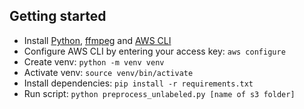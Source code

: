 ## Getting started

- Install [Python](https://www.python.org/), [ffmpeg](https://ffmpeg.org/) and [AWS CLI](https://aws.amazon.com/cli/)  
- Configure AWS CLI by entering your access key: `aws configure`
- Create venv: `python -m venv venv`  
- Activate venv: `source venv/bin/activate`  
- Install dependencies: `pip install -r requirements.txt`  
- Run script: `python preprocess_unlabeled.py [name of s3 folder]`

